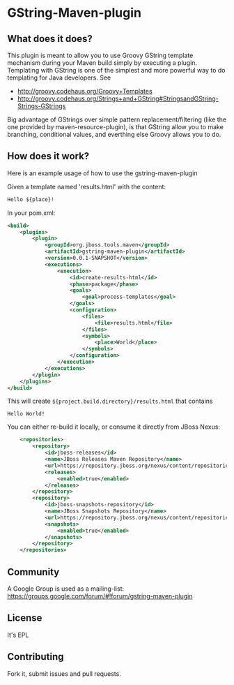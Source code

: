 # GString-Maven-plugin

## What does it does?

This plugin is meant to allow you to use Groovy GString template mechanism during your Maven build simply by executing a plugin. Templating with GString is one of the simplest and more powerful way to do templating for Java developers. See
* http://groovy.codehaus.org/Groovy+Templates
* http://groovy.codehaus.org/Strings+and+GString#StringsandGString-Strings-GStrings

Big advantage of GStrings over simple pattern replacement/filtering (like the one provided by maven-resource-plugin), is that GString allow you to make branching, conditional values, and everthing else Groovy allows you to do.

## How does it work?

Here is an example usage of how to use the gstring-maven-plugin

Given a template named 'results.html' with the content:

```xml
Hello ${place}!
```

In your pom.xml:

```xml
<build>
	<plugins>
		<plugin>
			<groupId>org.jboss.tools.maven</groupId>
			<artifactId>gstring-maven-plugin</artifactId>
			<version>0.0.1-SNAPSHOT</version>
			<executions>
				<execution>
					<id>create-results-html</id>
					<phase>package</phase>
					<goals>
						<goal>process-templates</goal>
					</goals>
					<configuration>
						<files>
							<file>results.html</file>
						</files>
						<symbols>
							<place>World</place>
						</symbols>
					</configuration>
				</execution>
			</executions>
		</plugin>
	</plugins>
</build>
```

This will create `${project.build.directory}/results.html` that contains

```
Hello World!
```

You can either re-build it locally, or consume it directly from JBoss Nexus:
```xml
	<repositories>
		<repository>
			<id>jboss-releases</id>
			<name>JBoss Releases Maven Repository</name>
			<url>https://repository.jboss.org/nexus/content/repositories/releases/</url>
			<releases>
				<enabled>true</enabled>
			</releases>
		</repository>
		<repository>
			<id>jboss-snapshots-repository</id>
			<name>JBoss Snapshots Repository</name>
			<url>https://repository.jboss.org/nexus/content/repositories/snapshots/</url>
			<snapshots>
				<enabled>true</enabled>
			</snapshots>
		</repository>
	</repositories>
```

## Community

A Google Group is used as a mailing-list: https://groups.google.com/forum/#!forum/gstring-maven-plugin

## License

It's EPL

## Contributing

Fork it, submit issues and pull requests.

